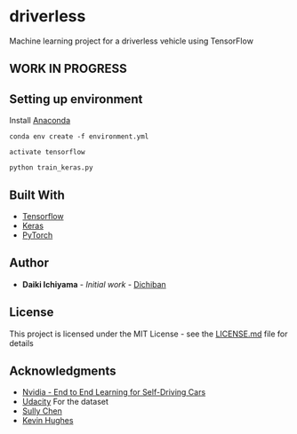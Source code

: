 # driverless

Machine learning project for a driverless vehicle using TensorFlow

## WORK IN PROGRESS

## Setting up environment
Install [Anaconda](https://docs.continuum.io/)
```
conda env create -f environment.yml

activate tensorflow

python train_keras.py
```

## Built With

* [Tensorflow](https://www.tensorflow.org//)
* [Keras](https://keras.io/)
* [PyTorch](http://pytorch.org/)

## Author

* **Daiki Ichiyama** - *Initial work* - [Dichiban](https://github.com/dichiban)

## License

This project is licensed under the MIT License - see the [LICENSE.md](LICENSE.md) file for details

## Acknowledgments

* [Nvidia - End to End Learning for Self-Driving Cars](https://arxiv.org/pdf/1604.07316.pdf)
* [Udacity](https://github.com/udacity/self-driving-car) For the dataset
* [Sully Chen](https://github.com/SullyChen/Autopilot-TensorFlow)
* [Kevin Hughes](https://github.com/kevinhughes27/TensorKart)

